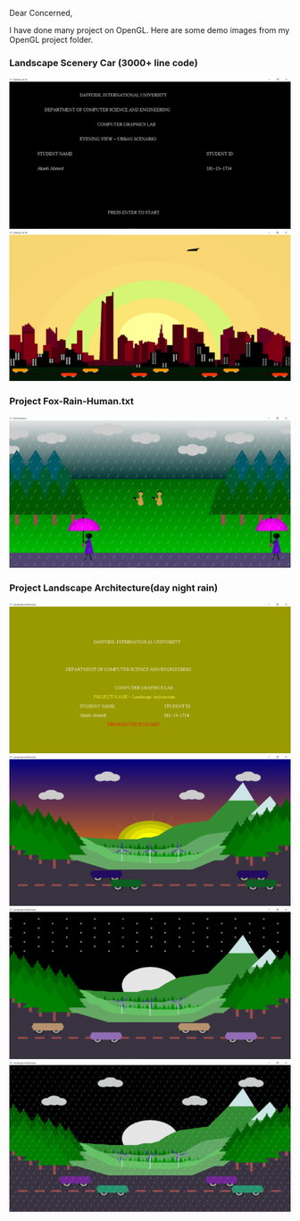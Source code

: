 Dear Concerned, 

I have done many project on OpenGL. Here are some demo images from my OpenGL project folder.


### Landscape Scenery Car (3000+ line code)
![](images/Screenshot_1.png)
![](images/Screenshot_2.png)


### Project Fox-Rain-Human.txt
![](images/Screenshot_3.png)


### Project Landscape Architecture(day night rain)

![](images/Screenshot_4.png)
![](images/Screenshot_5.png)
![](images/Screenshot_6.png)
![](images/Screenshot_7.png)
